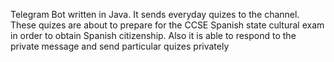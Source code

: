 Telegram Bot written in Java. It sends everyday quizes to the channel. These quizes are about to prepare for the CCSE Spanish state cultural exam in order to obtain Spanish citizenship. Also it is able to respond to the private message and send particular quizes privately
